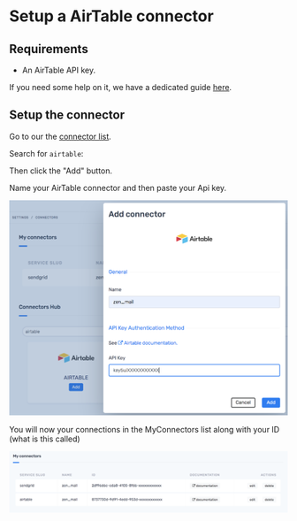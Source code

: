 # Setup a AirTable connector

## Requirements
- An AirTable API key.

If you need some help on it, we have a dedicated guide [here](/doc/get-airtable-api-key.md).

## Setup the connector

Go to our the [connector list](https://app.zenaton.com/connectors).

Search for `airtable`:

Then click the "Add" button.

Name your AirTable connector and then paste your Api key.

![Search for the airtable connector](/doc/images/airtable-connector.png)

You will now your connections in the MyConnectors list along with your ID (what is this called)

![See your new connector in the connector list](/doc/images/connector-list-2.png)